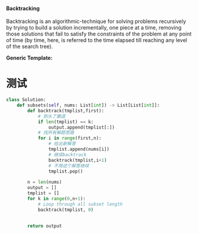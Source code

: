 #### Backtracking 


Backtracking is an algorithmic-technique for solving problems recursively by trying to build a solution incrementally, one piece at a time, removing those solutions that fail to satisfy the constraints of the problem at any point of time (by time, here, is referred to the time elapsed till reaching any level of the search tree).

**Generic Template:**
# 测试

```python
class Solution:
    def subsets(self, nums: List[int]) -> List[List[int]]:
        def backtrack(tmplist,first):
          	# 到头了撤退
            if len(tmplist) == k:
                output.append(tmplist[:])
            # 找所有解题思路
            for i in range(first,n):
              	# 给出新解答
                tmplist.append(nums[i])
                # 继续backtrack
                backtrack(tmplist,i+1)
                # 不用这个解答继续
                tmplist.pop()
        
        n = len(nums)
        output = []
        tmplist = []
        for k in range(0,n+1):
            # Loop through all subset length 
            backtrack(tmplist, 0)
            
        
        return output 

```

